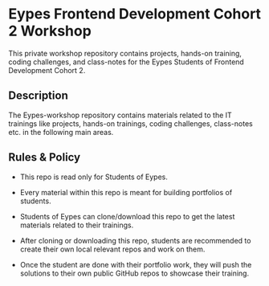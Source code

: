 # Eypes Frontend Development Cohort 2 Workshop

This private workshop repository contains projects, hands-on training, coding challenges, and class-notes for the Eypes Students of Frontend Development Cohort 2.

## Description

The Eypes-workshop repository contains materials related to the IT trainings like projects, hands-on trainings, coding challenges, class-notes etc. in the following main areas.

## Rules & Policy

- This repo is read only for Students of Eypes.

- Every material within this repo is meant for building portfolios of students.

- Students of Eypes can clone/download this repo to get the latest materials related to their trainings.

- After cloning or downloading this repo, students are recommended to create their own local relevant repos and work on them.

- Once the student are done with their portfolio work, they will push the solutions to their own public GitHub repos to showcase their training.
